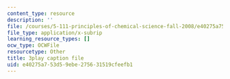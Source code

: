 ```yaml
---
content_type: resource
description: ''
file: /courses/5-111-principles-of-chemical-science-fall-2008/e40275a753d59ebe275631519cfeefb1_MUUl2yd3C9s.srt
file_type: application/x-subrip
learning_resource_types: []
ocw_type: OCWFile
resourcetype: Other
title: 3play caption file
uid: e40275a7-53d5-9ebe-2756-31519cfeefb1
---
```

